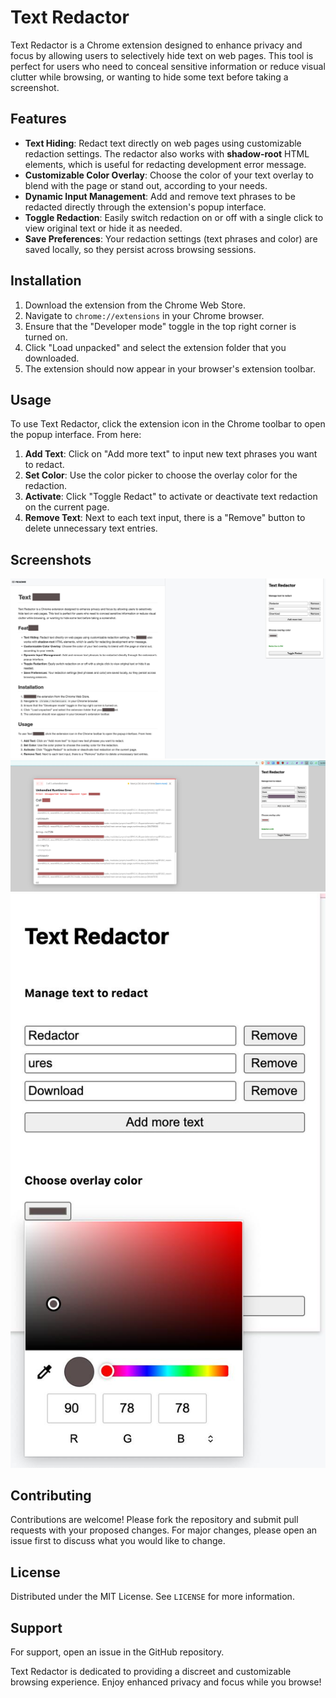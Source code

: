 # Text Redactor

Text Redactor is a Chrome extension designed to enhance privacy and focus by allowing users to selectively hide text on web pages. This tool is perfect for users who need to conceal sensitive information or reduce visual clutter while browsing, or wanting to hide some text before taking a screenshot.

## Features

- **Text Hiding**: Redact text directly on web pages using customizable redaction settings. The redactor also works with **shadow-root** HTML elements, which is useful for redacting development error message.
- **Customizable Color Overlay**: Choose the color of your text overlay to blend with the page or stand out, according to your needs.
- **Dynamic Input Management**: Add and remove text phrases to be redacted directly through the extension's popup interface.
- **Toggle Redaction**: Easily switch redaction on or off with a single click to view original text or hide it as needed.
- **Save Preferences**: Your redaction settings (text phrases and color) are saved locally, so they persist across browsing sessions.

## Installation

1. Download the extension from the Chrome Web Store.
2. Navigate to `chrome://extensions` in your Chrome browser.
3. Ensure that the "Developer mode" toggle in the top right corner is turned on.
4. Click "Load unpacked" and select the extension folder that you downloaded.
5. The extension should now appear in your browser's extension toolbar.

## Usage

To use Text Redactor, click the extension icon in the Chrome toolbar to open the popup interface. From here:

1. **Add Text**: Click on "Add more text" to input new text phrases you want to redact.
2. **Set Color**: Use the color picker to choose the overlay color for the redaction.
3. **Activate**: Click "Toggle Redact" to activate or deactivate text redaction on the current page.
4. **Remove Text**: Next to each text input, there is a "Remove" button to delete unnecessary text entries.

## Screenshots

![Redact text](./assets/screenshots/redact-text.jpeg)
![Redact shadow root](./assets/screenshots/redact-shadow-root.jpeg)
![Color picker option](./assets/screenshots/color-picker.jpeg)

## Contributing

Contributions are welcome! Please fork the repository and submit pull requests with your proposed changes. For major changes, please open an issue first to discuss what you would like to change.

## License

Distributed under the MIT License. See `LICENSE` for more information.

## Support

For support, open an issue in the GitHub repository.

Text Redactor is dedicated to providing a discreet and customizable browsing experience. Enjoy enhanced privacy and focus while you browse!
